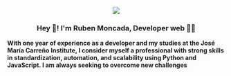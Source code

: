 <p align="center">
  <img src="https://media.licdn.com/dms/image/D4E16AQFiz8tQz9PKhw/profile-displaybackgroundimage-shrink_350_1400/0/1677677996772?e=1701302400&v=beta&t=1z4jKSeKgTSbLS811yiL3Co-tUQmqKoyT4a0B4F91cs" />
  <h3 align="center">Hey 👋! I'm Ruben Moncada, Developer web 👨‍💻</h3>
</p>

**With one year of experience as a developer and my studies at the José María Carreño Institute, I consider myself a professional with strong skills in standardization, automation, and   scalability using Python and JavaScript. I am always seeking to overcome new challenges**